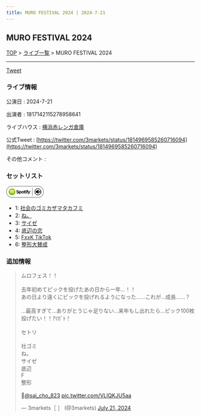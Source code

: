 ```yaml
---
title: MURO FESTIVAL 2024 | 2024-7-21
---
```

## MURO FESTIVAL 2024

[TOP](/setlist/) > [ライブ一覧](lives.html) > MURO FESTIVAL 2024

___

<a href="https://twitter.com/share?ref_src=twsrc%5Etfw" data-text="3markets[ ]セットリスト > MURO FESTIVAL 2024" class="twitter-share-button" data-via="3markets" data-hashtags="3markets" data-related="3markets" data-show-count="false">Tweet</a>

### ライブ情報

公演日
:    2024-7-21

出演者
:    1817142115278958641

ライブハウス
:    [横浜赤レンガ倉庫](livehouse062.html)

公式Tweet
:    [https://twitter.com/3markets/status/1814969585260716094](https://twitter.com/3markets/status/1814969585260716094)

その他コメント
:    

### セットリスト


[![play with spotify](images/spotify-icon.png)](https://open.spotify.com/playlist/18PbsmHwosmRduyvqkhvNM)



*  1: [社会のゴミカザマタカフミ](song002.html)
*  2: [ね。](song076.html)
*  3: [サイゼ](song004.html)
*  4: [底辺の恋](song008.html)
*  5: [FxxK TikTok](song082.html)
*  6: [整形大賛成](song005.html)


### 追加情報



<blockquote class="twitter-tweet"><p lang="ja" dir="ltr">ムロフェス！！<br><br>去年初めてピックを投げたあの日から一年…！！<br>あの日より遠くにピックを投げれるようになった……これが…成長……？<br><br>…最高すぎて…ありがとうじゃ足りない…来年もし出れたら…ピック100枚投げたい！！ｱﾘｶﾞﾄ！<br><br>セトリ<br><br>社ゴミ<br>ね。<br>サイゼ<br>底辺<br>F<br>整形<br><br>📸<a href="https://twitter.com/sai_cho_823?ref_src=twsrc%5Etfw">@sai_cho_823</a> <a href="https://t.co/VLlQKJU5aa">pic.twitter.com/VLlQKJU5aa</a></p>&mdash; 3markets［ ］ (@3markets) <a href="https://twitter.com/3markets/status/1814969585260716094?ref_src=twsrc%5Etfw">July 21, 2024</a></blockquote>
<script async src="https://platform.twitter.com/widgets.js" charset="utf-8"></script>




<script async src="https://platform.twitter.com/widgets.js" charset="utf-8"></script>